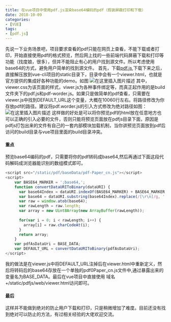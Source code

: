 ```yaml
---
title: 在vue项目中使用pdf.js渲染base64编码的pdf（假装屏蔽打印和下载）
date: 2018-10-09
categories:
- [VUE]
tags:
- [pdf.js]
---
```


  先说一下业务场景吧，项目要求查看的pdf只能在网页上查看，不能下载或者打印，开始直接使用pdf的格式预览，然后网上找的一些前端代码屏蔽下载和打印等功能（找度娘，很多），但并不能阻止有心的用户找到源文件。所以考虑使用base64的方式，避免用户简单的找到源文件。
首先，下载[pdf.js](https://github.com/mozilla/pdf.js/releases),下载下来之后，直接解压放到vue-cli项目的static目录下，目录中会有一个viewer.html，也就是官方提供的集成好各种功能的demo。如图
![在这里插入图片描述](https://img-blog.csdn.net/20181009175826161?watermark/2/text/aHR0cHM6Ly9ibG9nLmNzZG4ubmV0L3dlaXhpbl80MzM2OTUyMQ==/font/5a6L5L2T/fontsize/400/fill/I0JBQkFCMA==/dissolve/70)
其中，viewer.css为该页面的样式，viwer.js为各种事件绑定等，而真正起作用的是build文件夹下的pdf.js和pdf-worder.js。如果只是做简单的pdf查看，只需要在viewer.js中找到DEFAULT_URL这个变量，大概在10060行左右。将路径修改为你存放pdf的路径。建议将pdf.worder.js的引入方式修改为绝对路径如图：
![在这里插入图片描述](https://img-blog.csdn.net/20181009180657653?watermark/2/text/aHR0cHM6Ly9ibG9nLmNzZG4ubmV0L3dlaXhpbl80MzM2OTUyMQ==/font/5a6L5L2T/fontsize/400/fill/I0JBQkFCMA==/dissolve/70)
这样做的好处是可以将你预览pdf的html放在任意地方也可以正确的引入必要的文件，否则只能将预览页面放在pdfjs目录下面，原因是pdfjs打包出来的文件有自己的一套内部模块加载机制，当你讲预览页面放到pdf后访问的build目录与vue项目里面的build目录冲突。
#### 重点
预览base64编码的pdf，只需要将你的pdf转码成base64,然后再通过下面这段代码解码成浏览器能识别的数组模式即可。

```javascript
<script src="/static/pdf/baseData/pdf-Paper_cn.js"></script>
<script>
    var BASE64_MARKER = ';base64,';
    function convertDataURIToBinary(dataURI) {
      var base64Index = dataURI.indexOf(BASE64_MARKER) + BASE64_MARKER.length;
      var base64 = dataURI.substring(base64Index).replace(/[\r\n]/g, '');
      var raw = window.atob(base64);
      var rawLength = raw.length;
      var array = new Uint8Array(new ArrayBuffer(rawLength));
    
      for(var i = 0; i < rawLength; i++) {
        array[i] = raw.charCodeAt(i);
      }
      return array;
    }
    var pdfAsDataUri = BASE_DATA;
    var DEFAULT_URL = convertDataURIToBinary(pdfAsDataUri);
</script>

```
我的做法是在viewer.js中将DEFAULT_URL注掉后在viewer.html中重新定义，然后将转码后的base64存放在一个单独的pdf0Paper_cn.js文件中,通过暴露出来的变量名为BASE_DATA。最后在vue项目中直接使用 域名+/static/pdfjs/web/viewer.html访问即可。
#### 最后
这样并不能做到绝对的防止用户下载和打印，只是稍微增加了难度。目前还没有找到绝对可以防止的方法，有过相关经验的大佬欢迎交流。